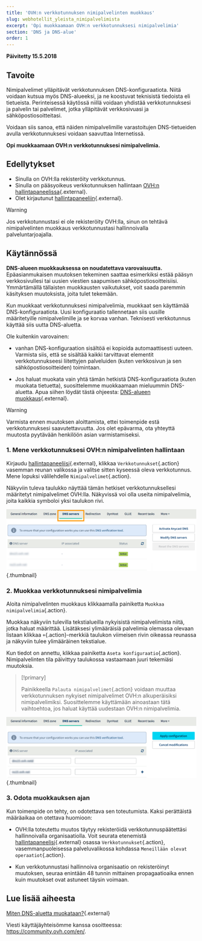 ```yaml
---
title: 'OVH:n verkkotunnuksen nimipalvelinten muokkaus'
slug: webhotellit_yleista_nimipalvelimista
excerpt: 'Opi muokkaamaan OVH:n verkkotunnuksesi nimipalvelimia'
section: 'DNS ja DNS-alue'
order: 1
---
```


**Päivitetty 15.5.2018**

## Tavoite

Nimipalvelimet ylläpitävät verkkotunnuksen DNS-konfiguraatiota. Niitä voidaan kutsua myös DNS-alueeksi, ja ne koostuvat teknisistä tiedoista eli tietueista. Perinteisessä käytössä niillä voidaan yhdistää verkkotunnuksesi ja palvelin tai palvelimet, jotka ylläpitävät verkkosivuasi ja sähköpostiosoitteitasi.

Voidaan siis sanoa, että näiden nimipalvelimille varastoitujen DNS-tietueiden avulla verkkotunnuksesi voidaan saavuttaa Internetissä.

**Opi muokkaamaan OVH:n verkkotunnuksesi nimipalvelimia.**

## Edellytykset

- Sinulla on OVH:lla rekisteröity verkkotunnus.
- Sinulla on pääsyoikeus verkkotunnuksen hallintaan [OVH:n hallintapaneelissa](https://www.ovh.com/auth/?action=gotomanager){.external}.
- Olet kirjautunut [hallintapaneeliin](https://www.ovh.com/auth/?action=gotomanager){.external}.

> [!warning]
>
> Jos verkkotunnustasi ei ole rekisteröity OVH:lla, sinun on tehtävä nimipalvelinten muokkaus verkkotunnustasi hallinnoivalla palveluntarjoajalla.
>

## Käytännössä

**DNS-alueen muokkauksessa on noudatettava varovaisuutta.** Epäasianmukaisen muutoksen tekeminen saattaa esimerkiksi estää pääsyn verkkosivullesi tai uusien viestien saapumisen sähköpostiosoitteisiisi. Ymmärtämällä tällaisten muokkausten vaikutukset, voit saada paremmin käsityksen muutoksista, joita tulet tekemään.

Kun muokkaat verkkotunnuksesi nimipalvelimia, muokkaat sen käyttämää DNS-konfiguraatiota. Uusi konfiguraatio tallennetaan siis uusille määritetyille nimipalvelimille ja se korvaa vanhan. Teknisesti verkkotunnus käyttää siis uutta DNS-aluetta.

Ole kuitenkin varovainen:

- vanhan DNS-konfiguraation sisältöä ei kopioida automaattisesti uuteen. Varmista siis, että se sisältää kaikki tarvittavat elementit verkkotunnukseesi liitettyjen palveluiden (kuten verkkosivun ja sen sähköpostiosoitteiden) toimintaan.

- Jos haluat muokata vain yhtä tämän hetkistä DNS-konfiguraatiota (kuten muokata tietuetta), suosittelemme muokkaamaan mieluummin DNS-aluetta. Apua siihen löydät tästä ohjeesta: [DNS-alueen muokkaus](https://docs.ovh.com/fi/domains/miten_dns-aluetta_muokataan/){.external}.

> [!warning]
>
> Varmista ennen muutoksen aloittamista, ettei toimenpide estä verkkotunnuksesi saavutettavuutta. Jos olet epävarma, ota yhteyttä muutosta pyytävään henkilöön asian varmistamiseksi.
>

### 1. Mene verkkotunnuksesi OVH:n nimipalvelinten hallintaan

Kirjaudu [hallintapaneeliisi](https://www.ovh.com/auth/?action=gotomanager){.external}, klikkaa `Verkkotunnukset`{.action} vasemman reunan valikossa ja valitse sitten kyseessä oleva verkkotunnus. Mene lopuksi välilehdelle `Nimipalvelimet`{.action}.

Näkyviin tuleva taulukko näyttää tämän hetkiset verkkotunnuksellesi määritetyt nimipalvelimet OVH:lla. Näkyvissä voi olla useita nimipalvelimia, joita kaikkia symboloi yksi taulukon rivi.

![dnsserver](images/edit-dns-server-ovh-step1.png){.thumbnail}

### 2. Muokkaa verkkotunnuksesi nimipalvelimia

Aloita nimipalvelinten muokkaus klikkaamalla painiketta `Muokkaa nimipalvelimia`{.action}.

Muokkaa näkyviin tulevilla tekstialueilla nykyisistä nimipalvelimista niitä, jotka haluat määrittää. Lisätäksesi ylimääräisiä palvelimia olemassa olevaan listaan klikkaa `+`{.action}-merkkiä taulukon viimeisen rivin oikeassa reunassa ja näkyviin tulee ylimääräinen tekstialue.

Kun tiedot on annettu, klikkaa painiketta `Aseta konfiguraatio`{.action}. Nimipalvelinten tila päivittyy taulukossa vastaamaan juuri tekemiäsi muutoksia.

> [!primary]
>
> Painikkeella `Palauta nimipalvelimet`{.action} voidaan muuttaa verkkotunnuksen nykyiset nimipalvelimet OVH:n alkuperäisiksi nimipalvelimiksi. Suosittelemme käyttämään ainoastaan tätä vaihtoehtoa, jos haluat käyttää uudestaan OVH:n nimipalvelimia. 
>

![dnsserver](images/edit-dns-server-ovh-step2.png){.thumbnail}

### 3. Odota muokkauksen ajan

Kun toimenpide on tehty, on odotettava sen toteutumista. Kaksi perättäistä määräaikaa on otettava huomioon:

- OVH:lla toteutettu muutos täytyy rekisteröidä verkkotunnuspäätettäsi hallinnoivalla organisaatiolla. Voit seurata etenemistä [hallintapaneelisi](https://www.ovh.com/auth/?action=gotomanager){.external} osassa `Verkkotunnukset`{.action}, vasemmanpuoleisessa palveluvalikossa kohdassa `Meneillään olevat operaatiot`{.action}.

- Kun verkkotunnustasi hallinnoiva organisaatio on rekisteröinyt muutoksen, seuraa enintään 48 tunnin mittainen propagaatioaika ennen kuin muutokset ovat astuneet täysin voimaan.

## Lue lisää aiheesta

[Miten DNS-aluetta muokataan?](https://docs.ovh.com/fi/domains/miten_dns-aluetta_muokataan/){.external}

Viesti käyttäjäyhteisömme kanssa osoitteessa: <https://community.ovh.com/en/>.
